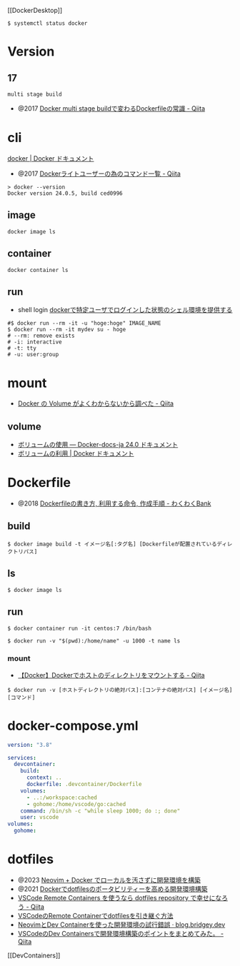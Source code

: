 [[DockerDesktop]]

```
$ systemctl status docker
```

# Version
## 17
`multi stage build`
- @2017 [Docker multi stage buildで変わるDockerfileの常識 - Qiita](https://qiita.com/minamijoyo/items/711704e85b45ff5d6405)

# cli
[docker | Docker ドキュメント](https://matsuand.github.io/docs.docker.jp.onthefly/engine/reference/commandline/docker/)
- @2017 [Dockerライトユーザーの為のコマンド一覧 - Qiita](https://qiita.com/hasegit/items/1e3d6d43b4356a74dfe1)

```
> docker --version
Docker version 24.0.5, build ced0996
```

## image
```
docker image ls
```

## container
```
docker container ls
```

## run
- shell login 
[dockerで特定ユーザでログインした状態のシェル環境を提供する](https://blog.mosuke.tech/entry/2015/01/24/213255/)

```
#$ docker run --rm -it -u "hoge:hoge" IMAGE_NAME
$ docker run --rm -it mydev su - hoge
# --rm: remove exists
# -i: interactive
# -t: tty
# -u: user:group
```

# mount
- [Docker の Volume がよくわからないから調べた - Qiita](https://qiita.com/aki_55p/items/63c47214cab7bcb027e0)
## volume
- [ボリュームの使用 — Docker-docs-ja 24.0 ドキュメント](https://docs.docker.jp/storage/volumes.html)
- [ボリュームの利用 | Docker ドキュメント](https://matsuand.github.io/docs.docker.jp.onthefly/storage/volumes/)

# Dockerfile
- @2018 [Dockerfileの書き方, 利用する命令, 作成手順 - わくわくBank](https://www.wakuwakubank.com/posts/270-docker-build-image/)

## build
```
$ docker image build -t イメージ名[:タグ名] [Dockerfileが配置されているディレクトリパス]
```

## ls
```
$ docker image ls
```

## run
```
$ docker container run -it centos:7 /bin/bash

$ docker run -v "$(pwd):/home/name" -u 1000 -t name ls
```

### mount
- [【Docker】Dockerでホストのディレクトリをマウントする - Qiita](https://qiita.com/Yarimizu14/items/52f4859027165a805630)
```
$ docker run -v [ホストディレクトリの絶対パス]:[コンテナの絶対パス] [イメージ名] [コマンド]
```

# docker-compose.yml

```yml
version: "3.8"

services:
  devcontainer:
    build:
      context: ..
      dockerfile: .devcontainer/Dockerfile
    volumes:
      - ..:/workspace:cached
      - gohome:/home/vscode/go:cached
    command: /bin/sh -c "while sleep 1000; do :; done"
    user: vscode
volumes:
  gohome:
```

# dotfiles
- @2023 [Neovim + Docker でローカルを汚さずに開発環境を構築](https://zenn.dev/tamago3keran/articles/30b581bde514e6)
- @2021 [Dockerでdotfilesのポータビリティーを高める開発環境構築](https://zenn.dev/_kazuya/articles/1c142f23741f15efd169)
- [VSCode Remote Containers を使うなら dotfiles repository で幸せになろう - Qiita](https://qiita.com/frozenbonito/items/aa320c4b3f84b9816daa)
- [VSCodeのRemote Containerでdotfilesを引き継ぐ方法](https://banatech.net/blog/view/33)
- [NeovimとDev Containerを使った開発環境の試行錯誤 · blog.bridgey.dev](https://blog.bridgey.dev/2023/02/19/neovim-devcontainer/#dev-container-cli)
- [VSCodeのDev Containersで開発環境構築のポイントをまとめてみた。 - Qiita](https://qiita.com/redgosho/items/8f2c7e138c54be50eac1)

[[DevContainers]]